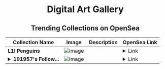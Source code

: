 <div align="center">

# Digital Art Gallery

## Trending Collections on OpenSea

| Collection Name                       | Image                                                                                     | Description                       | OpenSea Link                                                                                          |
|---------------------------------------|-------------------------------------------------------------------------------------------|-----------------------------------|--------------------------------------------------------------------------------------------------------|
| **L1l Penguins** | ![Image](https://i.seadn.io/s/raw/files/1d338be9005f344e6f7ef703855dd191.gif?w=500&auto=format?w=200&auto=format) |  | <details><summary>Link</summary>[L1l Penguins](https://opensea.io/collection/l1l-penguins-201)</details> |
| **<details><summary>191957's Follow...</summary>191957's Follower</details>** | ![Image](https://i.seadn.io/s/raw/files/19f9f090920392cc3650cbdf4361755b.png?w=500&auto=format?w=200&auto=format) |  | <details><summary>Link</summary>[191957's Follower](https://opensea.io/collection/191957-s-follower)</details> |

</div>